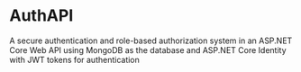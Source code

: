 # AuthAPI
A secure authentication and role-based authorization system in an ASP.NET Core Web API using MongoDB as the database and ASP.NET Core Identity with JWT tokens for authentication
